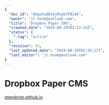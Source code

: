 ```yaml
---
{
  "doc_id": "AGqz6sBB14jMvgVJFB14k",
  "owner": "jt.houk@outlook.com",
  "title": "Dropbox Paper CMS",
  "created_date": "2019-08-29T02:13:24Z",
  "status": {
    ".tag": "active"
  },
  "revision": 55,
  "last_updated_date": "2019-08-29T02:56:17Z",
  "last_editor": "jt.houk@outlook.com"
}
---
```

# Dropbox Paper CMS
[pterobyte.github.io](https://pterobyte.github.io/dropbox-paper-cms/)
<!-- more -->

